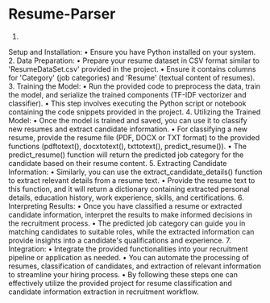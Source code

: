 # Resume-Parser

1.
Setup and Installation:
•
Ensure you have Python installed on your system.
2.
Data Preparation:
•
Prepare your resume dataset in CSV format similar to 'ResumeDataSet.csv' provided in the project.
•
Ensure it contains columns for 'Category' (job categories) and 'Resume' (textual content of resumes).
3.
Training the Model:
•
Run the provided code to preprocess the data, train the model, and serialize the trained components (TF-IDF vectorizer and classifier).
•
This step involves executing the Python script or notebook containing the code snippets provided in the project.
4.
Utilizing the Trained Model:
•
Once the model is trained and saved, you can use it to classify new resumes and extract candidate information.
•
For classifying a new resume, provide the resume file (PDF, DOCX or TXT format) to the provided functions (pdftotext(), docxtotext(), txttotext(), predict_resume()).
•
The predict_resume() function will return the predicted job category for the candidate based on their resume content.
5.
Extracting Candidate Information:
•
Similarly, you can use the extract_candidate_details() function to extract relevant details from a resume text.
•
Provide the resume text to this function, and it will return a dictionary containing extracted personal details, education history, work experience, skills, and certifications.
6.
Interpreting Results:
•
Once you have classified a resume or extracted candidate information, interpret the results to make informed decisions in the recruitment process.
•
The predicted job category can guide you in matching candidates to suitable roles, while the extracted information can provide insights into a candidate's qualifications and experience.
7.
Integration:
•
Integrate the provided functionalities into your recruitment pipeline or application as needed.
•
You can automate the processing of resumes, classification of candidates, and extraction of relevant information to streamline your hiring process.
•
By following these steps one can effectively utilize the provided project for resume classification and candidate information extraction in recruitment workflow.
